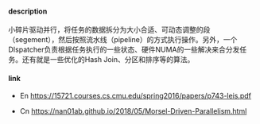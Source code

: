 #### description

小碎片驱动并行，将任务的数据拆分为大小合适、可动态调整的段（segement），然后按照流水线（pipeline）的方式执行操作。另外，一个DIspatcher负责根据任务执行的一些状态、硬件NUMA的一些解决来合分发任务。还有就是一些优化的Hash Join、分区和排序等的算法。

#### link

- En https://15721.courses.cs.cmu.edu/spring2016/papers/p743-leis.pdf

- Cn https://nan01ab.github.io/2018/05/Morsel-Driven-Parallelism.html

